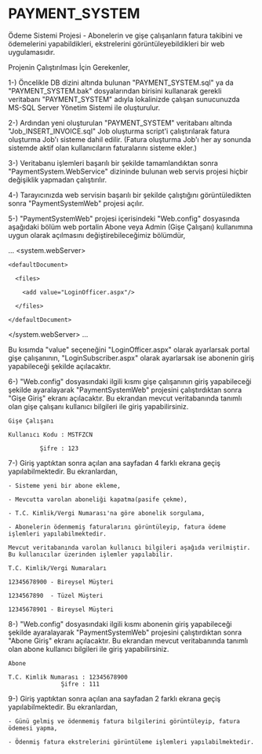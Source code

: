 # PAYMENT_SYSTEM
Ödeme Sistemi Projesi - Abonelerin ve gişe çalışanların fatura takibini ve ödemelerini yapabildikleri, ekstrelerini görüntüleyebildikleri bir web uygulamasıdır.

Projenin Çalıştırılması İçin Gerekenler,

1-) Öncelikle DB dizini altında bulunan "PAYMENT_SYSTEM.sql" ya da "PAYMENT_SYSTEM.bak" dosyalarından birisini kullanarak gerekli veritabanı "PAYMENT_SYSTEM" adıyla lokalinizde çalışan sunucunuzda MS-SQL Server Yönetim Sistemi ile oluşturulur.

2-) Ardından yeni oluşturulan "PAYMENT_SYSTEM" veritabanı altında "Job_INSERT_INVOICE.sql" Job oluşturma script'i çalıştırılarak fatura oluşturma Job'ı sisteme dahil edilir. (Fatura oluşturma Job'ı her ay sonunda sistemde aktif olan kullanıcıların faturalarını sisteme ekler.)

3-) Veritabanu işlemleri başarılı bir şekilde tamamlandıktan sonra "PaymentSystem.WebService" dizininde bulunan web servis projesi hiçbir değişiklik yapmadan çalıştırılır.

4-) Tarayıcınızda web servisin başarılı bir şekilde çalıştığını görüntüledikten sonra "PaymentSystemWeb" projesi açılır.

5-) "PaymentSystemWeb" projesi içerisindeki "Web.config" dosyasında aşağıdaki bölüm web portalin Abone veya Admin (Gişe Çalışanı) kullanımına uygun olarak açılmasını değiştirebileceğimiz bölümdür,

...
  <system.webServer>
  
    <defaultDocument>
	
      <files>
	  
        <add value="LoginOfficer.aspx"/>
		
      </files>
	  
    </defaultDocument>
	
  </system.webServer>
...  
  
  Bu kısımda "value" seçeneğini "LoginOfficer.aspx" olarak ayarlarsak portal gişe çalışanının, "LoginSubscriber.aspx" olarak ayarlarsak ise abonenin giriş yapabileceği şekilde açılacaktır.
  
6-) "Web.config" dosyasındaki ilgili kısmı gişe çalışanının giriş yapabileceği şekilde ayaralayarak "PaymentSystemWeb" projesini çalıştırdıktan sonra "Gişe Giriş" ekranı açılacaktır. Bu ekrandan mevcut veritabanında tanımlı olan gişe çalışanı kullanıcı bilgileri ile giriş yapabilirsiniz.
	
	Gişe Çalışanı
	
	Kullanıcı Kodu : MSTFZCN
			 
			 Şifre : 123

7-) Giriş yaptıktan sonra açılan ana sayfadan 4 farklı ekrana geçiş yapılabilmektedir. Bu ekranlardan,
    
	- Sisteme yeni bir abone ekleme,
	
	- Mevcutta varolan aboneliği kapatma(pasife çekme),
	
	- T.C. Kimlik/Vergi Numarası'na göre abonelik sorgulama,
	
	- Abonelerin ödenmemiş faturalarını görüntüleyip, fatura ödeme işlemleri yapılabilmektedir.
	
	Mevcut veritabanında varolan kullanıcı bilgileri aşağıda verilmiştir. Bu kullanıcılar üzerinden işlemler yapılabilir.
	
	T.C. Kimlik/Vergi Numaraları
	
	12345678900 - Bireysel Müşteri
	
	1234567890  - Tüzel Müşteri
	
	12345678901 - Bireysel Müşteri
	
8-) "Web.config" dosyasındaki ilgili kısmı abonenin giriş yapabileceği şekilde ayaralayarak "PaymentSystemWeb" projesini çalıştırdıktan sonra "Abone Giriş" ekranı açılacaktır. Bu ekrandan mevcut veritabanında tanımlı olan abone kullanıcı bilgileri ile giriş yapabilirsiniz.
	
	Abone
	
	T.C. Kimlik Numarası : 12345678900
			       Şifre : 111
				   
9-) Giriş yaptıktan sonra açılan ana sayfadan 2 farklı ekrana geçiş yapılabilmektedir. Bu ekranlardan,
    
	- Günü gelmiş ve ödenmemiş fatura bilgilerini görüntüleyip, fatura ödemesi yapma,
	
	- Ödenmiş fatura ekstrelerini görüntüleme işlemleri yapılabilmektedir.